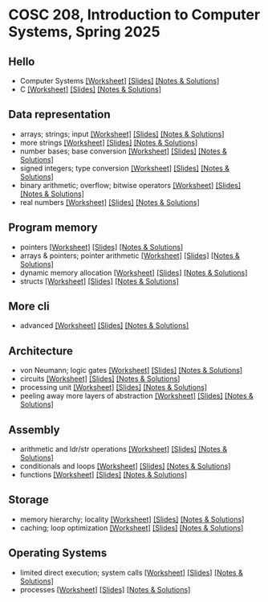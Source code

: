 # COSC 208, Introduction to Computer Systems, Spring 2025


## Hello
* Computer Systems [[Worksheet]](00_hello-systems.worksheet.html) [[Slides]](00_hello-systems.slides.html) [[Notes & Solutions]](00_hello-systems.notes.html)
* C [[Worksheet]](01_hello-C.worksheet.html) [[Slides]](01_hello-C.slides.html) [[Notes & Solutions]](01_hello-C.notes.html)

## Data representation
* arrays; strings; input [[Worksheet]](10_data-representation_arrays.worksheet.html) [[Slides]](10_data-representation_arrays.slides.html) [[Notes & Solutions]](10_data-representation_arrays.notes.html)
* more strings [[Worksheet]](10a_string_review.worksheet.html) [[Slides]](10a_string_review.slides.html) [[Notes & Solutions]](10a_string_review.notes.html)
* number bases; base conversion [[Worksheet]](11_data-representation_number-bases.worksheet.html) [[Slides]](11_data-representation_number-bases.slides.html) [[Notes & Solutions]](11_data-representation_number-bases.notes.html)
* signed integers; type conversion [[Worksheet]](12_data-representation_signed.worksheet.html) [[Slides]](12_data-representation_signed.slides.html) [[Notes & Solutions]](12_data-representation_signed.notes.html)
* binary arithmetic; overflow; bitwise operators [[Worksheet]](13_data-representation_bitwise.worksheet.html) [[Slides]](13_data-representation_bitwise.slides.html) [[Notes & Solutions]](13_data-representation_bitwise.notes.html)
* real numbers [[Worksheet]](14_data-representation_real.worksheet.html) [[Slides]](14_data-representation_real.slides.html) [[Notes & Solutions]](14_data-representation_real.notes.html)

## Program memory
* pointers [[Worksheet]](20_program-memory_pointers.worksheet.html) [[Slides]](20_program-memory_pointers.slides.html) [[Notes & Solutions]](20_program-memory_pointers.notes.html)
* arrays & pointers; pointer arithmetic [[Worksheet]](21_program-memory_arrays.worksheet.html) [[Slides]](21_program-memory_arrays.slides.html) [[Notes & Solutions]](21_program-memory_arrays.notes.html)
* dynamic memory allocation [[Worksheet]](22_program-memory_malloc.worksheet.html) [[Slides]](22_program-memory_malloc.slides.html) [[Notes & Solutions]](22_program-memory_malloc.notes.html)
* structs [[Worksheet]](23_program-memory_structs.worksheet.html) [[Slides]](23_program-memory_structs.slides.html) [[Notes & Solutions]](23_program-memory_structs.notes.html)

## More cli
* advanced [[Worksheet]](24_more-cli_advanced.worksheet.html) [[Slides]](24_more-cli_advanced.slides.html) [[Notes & Solutions]](24_more-cli_advanced.notes.html)

## Architecture
* von Neumann; logic gates [[Worksheet]](30_architecture_components.worksheet.html) [[Slides]](30_architecture_components.slides.html) [[Notes & Solutions]](30_architecture_components.notes.html)
* circuits [[Worksheet]](31_architecture_circuits.worksheet.html) [[Slides]](31_architecture_circuits.slides.html) [[Notes & Solutions]](31_architecture_circuits.notes.html)
* processing unit [[Worksheet]](32_architecture_processor.worksheet.html) [[Slides]](32_architecture_processor.slides.html) [[Notes & Solutions]](32_architecture_processor.notes.html)
*  peeling away more layers of abstraction [[Worksheet]](32a_architecture_processor.worksheet.html) [[Slides]](32a_architecture_processor.slides.html) [[Notes & Solutions]](32a_architecture_processor.notes.html)

## Assembly
* arithmetic and ldr/str operations [[Worksheet]](40_assembly_operations.worksheet.html) [[Slides]](40_assembly_operations.slides.html) [[Notes & Solutions]](40_assembly_operations.notes.html)
* conditionals and loops [[Worksheet]](41_assembly_branching.worksheet.html) [[Slides]](41_assembly_branching.slides.html) [[Notes & Solutions]](41_assembly_branching.notes.html)
* functions [[Worksheet]](42_assembly_functions.worksheet.html) [[Slides]](42_assembly_functions.slides.html) [[Notes & Solutions]](42_assembly_functions.notes.html)

## Storage
* memory hierarchy; locality [[Worksheet]](50_storage_hierarchy.worksheet.html) [[Slides]](50_storage_hierarchy.slides.html) [[Notes & Solutions]](50_storage_hierarchy.notes.html)
* caching; loop optimization [[Worksheet]](51_storage_caching.worksheet.html) [[Slides]](51_storage_caching.slides.html) [[Notes & Solutions]](51_storage_caching.notes.html)

## Operating Systems
* limited direct execution; system calls [[Worksheet]](60_os_lde.worksheet.html) [[Slides]](60_os_lde.slides.html) [[Notes & Solutions]](60_os_lde.notes.html)
* processes [[Worksheet]](61_os_processes.worksheet.html) [[Slides]](61_os_processes.slides.html) [[Notes & Solutions]](61_os_processes.notes.html)
